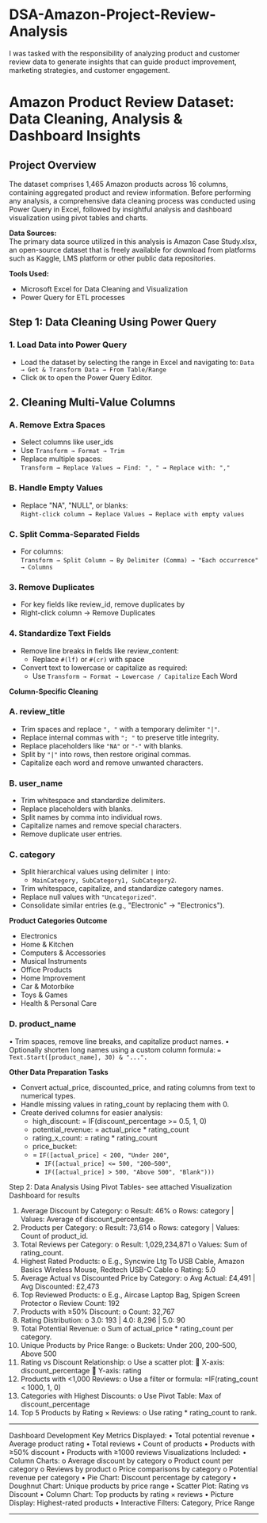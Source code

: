 # DSA-Amazon-Project-Review-Analysis
I was tasked with the responsibility of analyzing product and customer review data to generate insights that can guide product improvement, marketing strategies, and customer engagement.

# Amazon Product Review Dataset: Data Cleaning, Analysis & Dashboard Insights

## Project Overview
The dataset comprises 1,465 Amazon products across 16 columns, containing aggregated product and review information. Before performing any analysis, a comprehensive data cleaning process was conducted using Power Query in Excel, followed by insightful analysis and dashboard visualization using pivot tables and charts.

**Data Sources:**  
The primary data source utilized in this analysis is Amazon Case Study.xlsx, an open-source dataset that is freely available for download from platforms such as Kaggle, LMS platform or other public data repositories.   

**Tools Used:**  
- Microsoft Excel for Data Cleaning and Visualization  
- Power Query for ETL processes  

## Step 1: Data Cleaning Using Power Query

### 1. Load Data into Power Query
- Load the dataset by selecting the range in Excel and navigating to:
  `Data → Get & Transform Data → From Table/Range`
- Click `OK` to open the Power Query Editor.

## 2. Cleaning Multi-Value Columns
### A. Remove Extra Spaces
- Select columns like user_ids
- Use `Transform → Format → Trim`
- Replace multiple spaces:  
  `Transform → Replace Values → Find: ", " → Replace with: ","`

### B. Handle Empty Values
- Replace "NA", "NULL", or blanks:  
  `Right-click column → Replace Values → Replace with empty values`

### C. Split Comma-Separated Fields
- For columns:  
  `Transform → Split Column → By Delimiter (Comma) → "Each occurrence" → Columns`

### 3. Remove Duplicates
-	For key fields like review_id, remove duplicates by
  -	Right-click column → Remove Duplicates

### 4. Standardize Text Fields
-	Remove line breaks in fields like review_content:
    -	Replace `#(lf)` or `#(cr)` with space
-	Convert text to lowercase or capitalize as required:
    -	Use `Transform → Format → Lowercase / Capitalize` Each Word

**Column-Specific Cleaning**
### A. review_title
-	Trim spaces and replace `", "` with a temporary delimiter `"|"`.
-	Replace internal commas with `"; "` to preserve title integrity.
-	Replace placeholders like `"NA"` or `"-"` with blanks.
-	Split by `"|"` into rows, then restore original commas.
-	Capitalize each word and remove unwanted characters.
  
### B. user_name
-	Trim whitespace and standardize delimiters.
-	Replace placeholders with blanks.
-	Split names by comma into individual rows.
-	Capitalize names and remove special characters.
-	Remove duplicate user entries.
  
### C. category
-	Split hierarchical values using delimiter `|` into:
    -	`MainCategory, SubCategory1, SubCategory2`.
-	Trim whitespace, capitalize, and standardize category names.
-	Replace null values with `"Uncategorized"`.
-	Consolidate similar entries (e.g., "Electronic" → "Electronics").

**Product Categories Outcome**
-	Electronics
-	Home & Kitchen
-	Computers & Accessories
-	Musical Instruments
-	Office Products
-	Home Improvement
-	Car & Motorbike
-	Toys & Games
-	Health & Personal Care

### D. product_name
•	Trim spaces, remove line breaks, and capitalize product names.
•	Optionally shorten long names using a custom column formula:
  `= Text.Start([product_name], 30) & "...".`

**Other Data Preparation Tasks**
-	Convert actual_price, discounted_price, and rating columns from text to numerical types.
-	Handle missing values in rating_count by replacing them with 0.
-	Create derived columns for easier analysis:
    -	high_discount: = IF(discount_percentage >= 0.5, 1, 0)
    -	potential_revenue: = actual_price * rating_count
    -	rating_x_count: = rating * rating_count
    -	price_bucket:
    -	= `IF([actual_price] < 200, "Under 200"`,
        -	`IF([actual_price] <= 500, "200–500"`,
        -	`IF([actual_price] > 500, "Above 500", "Blank")))`

Step 2: Data Analysis Using Pivot Tables- see attached Visualization Dashboard for results
1.	Average Discount by Category:
o	Result: 46%
o	Rows: category | Values: Average of discount_percentage.
2.	Products per Category:
o	Result: 73,614
o	Rows: category | Values: Count of product_id.
3.	Total Reviews per Category:
o	Result: 1,029,234,871
o	Values: Sum of rating_count.
4.	Highest Rated Products:
o	E.g., Syncwire Ltg To USB Cable, Amazon Basics Wireless Mouse, Redtech USB-C Cable
o	Rating: 5.0
5.	Average Actual vs Discounted Price by Category:
o	Avg Actual: £4,491 | Avg Discounted: £2,473
6.	Top Reviewed Products:
o	E.g., Aircase Laptop Bag, Spigen Screen Protector
o	Review Count: 192
7.	Products with ≥50% Discount:
o	Count: 32,767
8.	Rating Distribution:
o	3.0: 193 | 4.0: 8,296 | 5.0: 90
9.	Total Potential Revenue:
o	Sum of actual_price * rating_count per category.
10.	Unique Products by Price Range:
o	Buckets: Under 200, 200–500, Above 500
11.	Rating vs Discount Relationship:
o	Use a scatter plot:
	X-axis: discount_percentage
	Y-axis: rating
12.	Products with <1,000 Reviews:
o	Use a filter or formula: =IF(rating_count < 1000, 1, 0)
13.	Categories with Highest Discounts:
o	Use Pivot Table: Max of discount_percentage
14.	Top 5 Products by Rating × Reviews:
o	Use rating * rating_count to rank.
________________________________________
Dashboard Development
Key Metrics Displayed:
•	Total potential revenue
•	Average product rating
•	Total reviews
•	Count of products
•	Products with ≥50% discount
•	Products with ≥1000 reviews
Visualizations Included:
•	Column Charts:
o	Average discount by category
o	Product count per category
o	Reviews by product
o	Price comparisons by category
o	Potential revenue per category
•	Pie Chart: Discount percentage by category
•	Doughnut Chart: Unique products by price range
•	Scatter Plot: Rating vs Discount
•	Column Chart: Top products by rating × reviews
•	Picture Display: Highest-rated products
•	Interactive Filters: Category, Price Range
________________________________________



